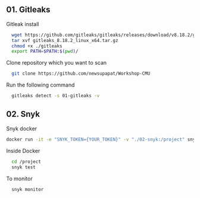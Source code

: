 ## 01. Gitleaks

Gitleak install

```bash {"id":"01HWSY7NTNEJZ4RYNRTSMM4WJ7"}
  wget https://github.com/gitleaks/gitleaks/releases/download/v8.18.2/gitleaks_8.18.2_linux_x64.tar.gz
  tar xvf gitleaks_8.18.2_linux_x64.tar.gz
  chmod +x ./gitleaks
  export PATH=$PATH:$(pwd)/
```

Clone repository which you want to scan

```bash {"id":"01HWSY7NTNEJZ4RYNRTXH3CEAY"}
  git clone https://github.com/newsupapat/Workshop-CMU
```

Run the following command

```bash {"id":"01HWSY7NTNEJZ4RYNRV0CXJA2G"}
  gitleaks detect -s 01-gitleaks -v
```

## 02. Snyk

Snyk docker

```bash {"id":"01HWSY7NTNEJZ4RYNRTSMM4WJ7"}
docker run -it -e "SNYK_TOKEN={YOUR_TOKEN}" -v "./02-snyk:/project" snyk/snyk:node bash
```

Inside Docker

```bash {"id":"01HWSY7NTNEJZ4RYNRTXH3CEAY"}
  cd /project
  snyk test
```

To monitor

```bash {"id":"01HWSY7NTNEJZ4RYNRV0CXJA2G"}
  snyk monitor
```
